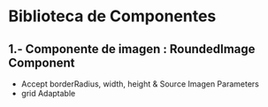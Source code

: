 # Biblioteca de Componentes

## 1.- Componente de imagen : RoundedImage Component
- Accept borderRadius, width, height & Source Imagen Parameters
- grid Adaptable
